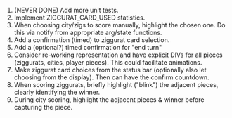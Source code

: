 1. (NEVER DONE) Add more unit tests.
2. Implement ZIGGURAT_CARD_USED statistics.
3. When choosing city/zigs to score manually, highlight the chosen one. Do this via notify from appropriate arg/state functions.
4. Add a confirmation (timed) to ziggurat card selection.
5. Add a (optional?) timed confirmation for "end turn"
6. Consider re-working representation and have explicit DIVs for all pieces (ziggurats, cities, player pieces). This could facilitate animations.
7. Make ziggurat card choices from the status bar (optionally also let choosing from the display). Then can have the confirm countdown.
8. When scoring ziggurats, briefly highlight ("blink") the adjacent pieces, clearly identifying the winner.
9. During city scoring, highlight the adjacent pieces & winner before capturing the piece.
